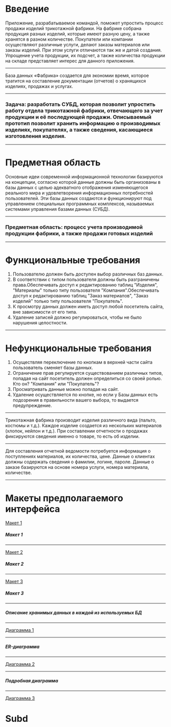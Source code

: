**Введение**
=====================
Приложение, разрабатываемое командой, поможет упростить процесс продажи изделий трикотажной фабрики. На фабрике собрана продукция разных изделий, которые имеют разную цену, а также хранятся в разном количестве.
Покупатели или компании осуществляют различные услуги, делают заказы материалов или заказы изделий. При этом услуги отличаются так же и датой создания. Упрощение учета продукции, их подсчет, а также количества продукции на складе представляет интерес для данного приложения.
***
База данных «Фабрика» создается для экономии время, которое тратится на составление документации (отчетов) о хранящихся изделиях, продажах и услугах.
***
### Задача: разработать СУБД, которая позволит упростить работу отдела трикотажной фабрики, отвечающего за учет продукции и её последующей продажи. Описываемый прототип позволит хранить информацию о производимых изделиях, покупателях, а также сведения, касающиеся изготовления изделия. 
***
**Предметная область**
=====================
Основные идеи современной информационной технологии базируются на концепции, согласно которой данные должны быть организованы в базы данных с целью адекватного отображения изменяющегося реального мира и удовлетворения информационных потребностей пользователей. Эти базы данных создаются и функционируют под управлением специальных программных комплексов, называемых системами управления базами данных (СУБД).
***
### Предметная область: процесс учета производимой продукции фабрики, а также продажи готовых изделий
***
**Функциональные требования**
=====================
1. Пользователю должен быть доступен выбор различных баз данных.
2. В соответствии с типом пользователя должны быть разграничены права.Обеспечивать доступ к редактированию таблиц "Изделия", "Материалы" только типу пользователя "Компания".Обеспечивать доступ к редактированию таблиц "Заказ материалов", "Заказ изделий" только типу пользователя "Покупатель".
3. К просмотру данных должен иметь доступ любой посетитель сайта, вне зависимости от его типа.
4. Удаление записей должно регулироваться, чтобы не было нарушения целостности.
***
**Нефункциональные требования**
=====================
1. Осуществляя переключение по кнопкам в верхней части сайта пользователь сменяет базы данных.
2. Ограничение прав регулируется существованием различных типов, попадая на сайт посетитель должен определиться со своей ролью. Кто он? "Компания" или "Покупатель"? 
3. Просматривать данные можно попадая на сайт.
4. Удаление осуществляется по кнопке, но если у Базы данных есть подозрения в правильности вашего выбора, то выдается предупреждение.
***
Трикотажная фабрика производит изделия различного вида (пальто, костюмы и т.д.). Каждое изделие создается из нескольких материалов (хлопок, нейлон и т.д.). При составлении отчетности о продажах фиксируются сведения именно о товаре, то есть об изделии. 
***
Для составления отчетной ведомости потребуется информация о поступлениях материалов, их количества, цене. Данные о клиентах должны содержать сведения о фамилии, логине, пароле. Данные о заказе базируются на основе номера услуги, номера материала, количестве.
***
**Макеты предполагаемого интерфейса**
=====================
[Макет 1](https://drive.google.com/open?id=1LHdDH8ZFGGFcVJmsj_O4-zjl_zyQnTnT)
##### Макет 1
***
[Макет 2](https://drive.google.com/open?id=1FAP3NUgTs5lc-iFKKbbkLjx1_K8gGz2s)
##### Макет 2
***
[Макет 3](https://drive.google.com/open?id=14EeQfFOUYp0r5gc_EdpA82mHld31qc_D)
##### Макет 3
***
##### Описание хранимых данных в каждой из используемых БД
***
[Диаграмма 1](https://erdplus.com/#/edit-diagram/885004)
***
##### ER-диаграмма
***
[Диаграмма 2](https://erdplus.com/#/edit-diagram/885020)
***
##### Подробная диаграмма
***
[Диаграмма 3](https://my.vertabelo.com/public-model-view/oV00MW0WqAYw0zR4oPMDGe2s0vWRqc2bhvxv08JnWdaL9tpUw7qOqSH3W96b5TUx?x=-642&y=513&zoom=0.1571)
# Subd
